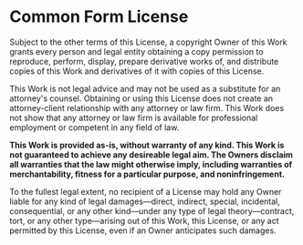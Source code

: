 Common Form License
===================

Subject to the other terms of this License, a copyright Owner of this Work grants every person and legal entity obtaining a copy permission to reproduce, perform, display, prepare derivative works of, and distribute copies of this Work and derivatives of it with copies of this License.

This Work is not legal advice and may not be used as a substitute for an attorney's counsel. Obtaining or using this License does not create an attorney-client relationship with any attorney or law firm. This Work does not show that any attorney or law firm is available for professional employment or competent in any field of law.

**This Work is provided as-is, without warranty of any kind. This Work is not guaranteed to achieve any desireable legal aim. The Owners disclaim all warranties that the law might otherwise imply, including warranties of merchantability, fitness for a particular purpose, and noninfringement.**

To the fullest legal extent, no recipient of a License may hold any Owner liable for any kind of legal damages—direct, indirect, special, incidental, consequential, or any other kind—under any type of legal theory—contract, tort, or any other type—arising out of this Work, this License, or any act permitted by this License, even if an Owner anticipates such damages.
